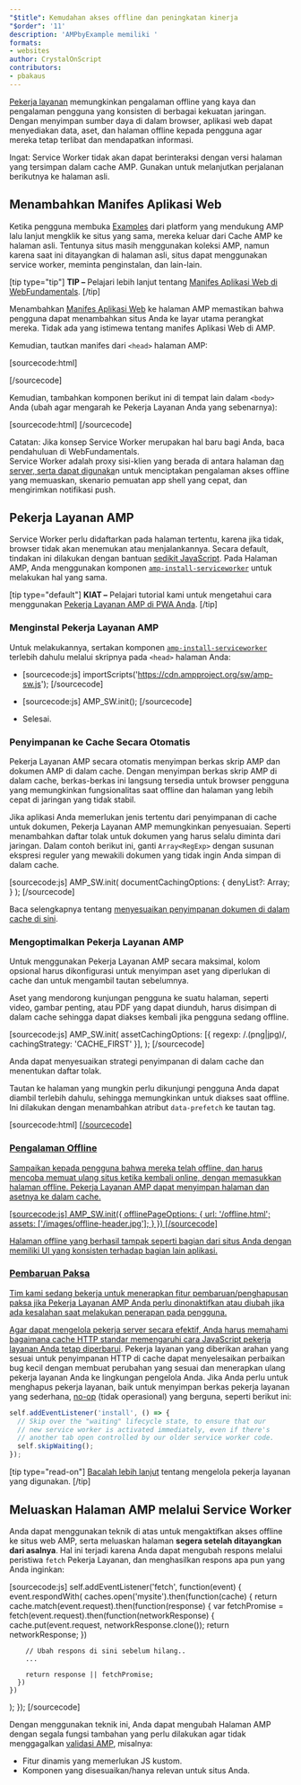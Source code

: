 ```yaml
---
"$title": Kemudahan akses offline dan peningkatan kinerja
"$order": '11'
description: 'AMPbyExample memiliki '
formats:
- websites
author: CrystalOnScript
contributors:
- pbakaus
---
```


[Pekerja layanan](https://developer.mozilla.org/en-US/docs/Web/API/Service_Worker_API) memungkinkan pengalaman offline yang kaya dan pengalaman pengguna yang konsisten di berbagai kekuatan jaringan. Dengan menyimpan sumber daya di dalam browser, aplikasi web dapat menyediakan data, aset, dan halaman offline kepada pengguna agar mereka tetap terlibat dan mendapatkan informasi.

Ingat: Service Worker tidak akan dapat berinteraksi dengan versi halaman yang tersimpan dalam cache AMP. Gunakan untuk melanjutkan perjalanan berikutnya ke halaman asli.

## Menambahkan Manifes Aplikasi Web

Ketika pengguna membuka [Examples](../../../documentation/examples/index.html) dari platform yang mendukung AMP lalu lanjut mengklik ke situs yang sama, mereka keluar dari Cache AMP ke halaman asli. Tentunya situs masih menggunakan koleksi AMP, namun karena saat ini ditayangkan di halaman asli, situs dapat menggunakan service worker, meminta penginstalan, dan lain-lain.

[tip type="tip"] **TIP –** Pelajari lebih lanjut tentang [Manifes Aplikasi Web di WebFundamentals](https://developers.google.com/web/fundamentals/engage-and-retain/web-app-manifest/). [/tip]

Menambahkan [Manifes Aplikasi Web](https://developers.google.com/web/fundamentals/engage-and-retain/web-app-manifest/) ke halaman AMP memastikan bahwa pengguna dapat menambahkan situs Anda ke layar utama perangkat mereka. Tidak ada yang istimewa tentang manifes Aplikasi Web di AMP.

Kemudian, tautkan manifes dari `<head>` halaman AMP:

[sourcecode:html]

<script async custom-element="amp-install-serviceworker"
  src="https://cdn.ampproject.org/v0/amp-install-serviceworker-0.1.js"></script>

[/sourcecode]

Kemudian, tambahkan komponen berikut ini di tempat lain dalam `<body>` Anda (ubah agar mengarah ke Pekerja Layanan Anda yang sebenarnya):

[sourcecode:html]
<amp-install-serviceworker
      src="https://www.your-domain.com/serviceworker.js"
      layout="nodisplay">
</amp-install-serviceworker>
[/sourcecode]

Catatan: Jika konsep Service Worker merupakan hal baru bagi Anda, baca pendahuluan di WebFundamentals.<br>Service Worker adalah proxy sisi-klien yang berada di antara halaman da[n server, serta dapat digunaka](https://developers.google.com/web/fundamentals/getting-started/primers/service-workers)n untuk menciptakan pengalaman akses offline yang memuaskan, skenario pemuatan app shell yang cepat, dan mengirimkan notifikasi push.

## Pekerja Layanan AMP

Service Worker perlu didaftarkan pada halaman tertentu, karena jika tidak, browser tidak akan menemukan atau menjalankannya. Secara default, tindakan ini dilakukan dengan bantuan [sedikit JavaScript](https://developers.google.com/web/fundamentals/instant-and-offline/service-worker/registration). Pada Halaman AMP, Anda menggunakan komponen [`amp-install-serviceworker`](../../../documentation/components/reference/amp-install-serviceworker.md) untuk melakukan hal yang sama.

[tip type="default"] **KIAT –** Pelajari tutorial kami untuk mengetahui cara menggunakan [Pekerja Layanan AMP di PWA Anda](/content/amp-dev/documentation/guides-and-tutorials/optimize-measure/amp_to_pwa.md). [/tip]

### Menginstal Pekerja Layanan AMP

Untuk melakukannya, sertakan komponen [`amp-install-serviceworker`](../../../documentation/components/reference/amp-install-serviceworker.md) terlebih dahulu melalui skripnya pada `<head>` halaman Anda:

- [sourcecode:js]  importScripts('https://cdn.ampproject.org/sw/amp-sw.js');  [/sourcecode]

- [sourcecode:js]
      AMP_SW.init();
      [/sourcecode]

- Selesai.

### Penyimpanan ke Cache Secara Otomatis

Pekerja Layanan AMP secara otomatis menyimpan berkas skrip AMP dan dokumen AMP di dalam cache. Dengan menyimpan berkas skrip AMP di dalam cache, berkas-berkas ini langsung tersedia untuk browser pengguna yang memungkinkan fungsionalitas saat offline dan halaman yang lebih cepat di jaringan yang tidak stabil.

Jika aplikasi Anda memerlukan jenis tertentu dari penyimpanan di cache untuk dokumen, Pekerja Layanan AMP memungkinkan penyesuaian. Seperti menambahkan daftar tolak untuk dokumen yang harus selalu diminta dari jaringan. Dalam contoh berikut ini, ganti `Array<RegExp>` dengan susunan ekspresi reguler yang mewakili dokumen yang tidak ingin Anda simpan di dalam cache.

[sourcecode:js]
AMP_SW.init(
documentCachingOptions: {
denyList?: Array<RegExp>;
}
);
[/sourcecode]

Baca selengkapnya tentang [menyesuaikan penyimpanan dokumen di dalam cache di sini](https://developers.google.com/web/fundamentals/instant-and-offline/offline-ux).

### Mengoptimalkan Pekerja Layanan AMP

Untuk menggunakan Pekerja Layanan AMP secara maksimal, kolom opsional harus dikonfigurasi untuk menyimpan aset yang diperlukan di cache dan untuk mengambil tautan sebelumnya.

Aset yang mendorong kunjungan pengguna ke suatu halaman, seperti video, gambar penting, atau PDF yang dapat diunduh, harus disimpan di dalam cache sehingga dapat diakses kembali jika pengguna sedang offline.

[sourcecode:js]
AMP_SW.init(
assetCachingOptions: [{
regexp: /\.(png|jpg)/,
cachingStrategy: 'CACHE_FIRST'
}],
);
[/sourcecode]

Anda dapat menyesuaikan strategi penyimpanan di dalam cache dan menentukan daftar tolak.

Tautan ke halaman yang mungkin perlu dikunjungi pengguna Anda dapat diambil terlebih dahulu, sehingga memungkinkan untuk diakses saat offline. Ini dilakukan dengan menambahkan atribut `data-prefetch` ke tautan tag.

[sourcecode:html]
<a href='....' data-rel='prefetch' />
[/sourcecode]

### Pengalaman Offline

Sampaikan kepada pengguna bahwa mereka telah offline, dan harus mencoba memuat ulang situs ketika kembali online, dengan memasukkan halaman offline. Pekerja Layanan AMP dapat menyimpan halaman dan asetnya ke dalam cache.

[sourcecode:js]
AMP_SW.init({
offlinePageOptions: {
url: '/offline.html';
assets: ['/images/offline-header.jpg'];
}
})
[/sourcecode]

Halaman offline yang berhasil tampak seperti bagian dari situs Anda dengan memiliki UI yang konsisten terhadap bagian lain aplikasi.

### Pembaruan Paksa

Tim kami sedang bekerja untuk menerapkan fitur pembaruan/penghapusan paksa jika Pekerja Layanan AMP Anda perlu dinonaktifkan atau diubah jika ada kesalahan saat melakukan penerapan pada pengguna.

Agar dapat mengelola pekerja server secara efektif, Anda harus memahami bagaimana [cache HTTP standar memengaruhi cara JavaScript pekerja layanan Anda tetap diperbarui](https://developers.google.com/web/updates/2018/06/fresher-sw). Pekerja layanan yang diberikan arahan yang sesuai untuk penyimpanan HTTP di cache dapat menyelesaikan perbaikan bug kecil dengan membuat perubahan yang sesuai dan menerapkan ulang pekerja layanan Anda ke lingkungan pengelola Anda. Jika Anda perlu untuk menghapus pekerja layanan, baik untuk menyimpan berkas pekerja layanan yang sederhana, [no-op](https://en.wikipedia.org/wiki/NOP) (tidak operasional) yang berguna, seperti berikut ini:

```js
self.addEventListener('install', () => {
  // Skip over the "waiting" lifecycle state, to ensure that our
  // new service worker is activated immediately, even if there's
  // another tab open controlled by our older service worker code.
  self.skipWaiting();
});
```

[tip type="read-on"] [Bacalah lebih lanjut](https://stackoverflow.com/questions/33986976/how-can-i-remove-a-buggy-service-worker-or-implement-a-kill-switch/38980776#38980776) tentang mengelola pekerja layanan yang digunakan. [/tip]

## Meluaskan Halaman AMP melalui Service Worker

Anda dapat menggunakan teknik di atas untuk mengaktifkan akses offline ke situs web AMP, serta meluaskan halaman **segera setelah ditayangkan dari asalnya**. Hal ini terjadi karena Anda dapat mengubah respons melalui peristiwa `fetch` Pekerja Layanan, dan menghasilkan respons apa pun yang Anda inginkan:

[sourcecode:js]
self.addEventListener('fetch', function(event) {
  event.respondWith(
    caches.open('mysite').then(function(cache) {
      return cache.match(event.request).then(function(response) {
        var fetchPromise = fetch(event.request).then(function(networkResponse) {
          cache.put(event.request, networkResponse.clone());
          return networkResponse;
        })

        // Ubah respons di sini sebelum hilang..
        ...

        return response || fetchPromise;
      })
    })
  );
});
[/sourcecode]

Dengan menggunakan teknik ini, Anda dapat mengubah Halaman AMP dengan segala fungsi tambahan yang perlu dilakukan agar tidak menggagalkan [validasi AMP](../../../documentation/guides-and-tutorials/learn/validation-workflow/validate_amp.md), misalnya:

- Fitur dinamis yang memerlukan JS kustom.
- Komponen yang disesuaikan/hanya relevan untuk situs Anda.

